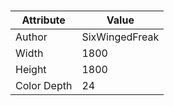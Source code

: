# 
| Attribute | Value |
| ---  | ---     |
| Author | SixWingedFreak |
| Width | 1800 |
| Height | 1800 |
| Color Depth | 24 |
